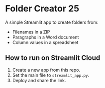 # Folder Creator 25

A simple Streamlit app to create folders from:
- Filenames in a ZIP
- Paragraphs in a Word document
- Column values in a spreadsheet

## How to run on Streamlit Cloud
1. Create a new app from this repo.
2. Set the main file to `streamlit_app.py`.
3. Deploy and share the link.

